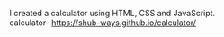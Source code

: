 I created a calculator using HTML, CSS and JavaScript.
<br>
calculator-  https://shub-ways.github.io/calculator/
